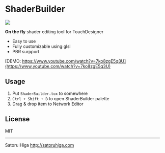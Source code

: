 # ShaderBuilder

![](https://i.imgur.com/gia8tS8.png)

**On the fly** shader editing tool for TouchDesigner

- Easy to use
- Fully customizable using glsl
- PBR surpport

[DEMO: https://www.youtube.com/watch?v=7ko8zgE5q3U](https://www.youtube.com/watch?v=7ko8zgE5q3U)

## Usage

1. Put `ShaderBuilder.tox` to somewhere
2. `Ctrl + Shift + B` to open ShaderBuilder palette
3. Drag & drop item to Network Editor

## License

MIT

---

Satoru Higa
http://satoruhiga.com
